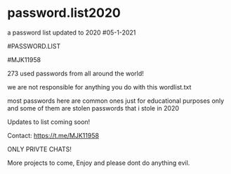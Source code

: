 # password.list2020
 a password list updated to 2020
#05-1-2021

#PASSWORD.LIST

#MJK11958

273 used passwords from all around the world! 

we are not responsible for anything you do with this wordlist.txt 

most passwords here are common ones just for educational purposes only
and some of them are stolen passwords that i stole in 2020

Updates to list coming soon!

Contact:
https://t.me/MJK11958

ONLY PRIVTE CHATS!

More projects to come, Enjoy and please dont do anything evil.